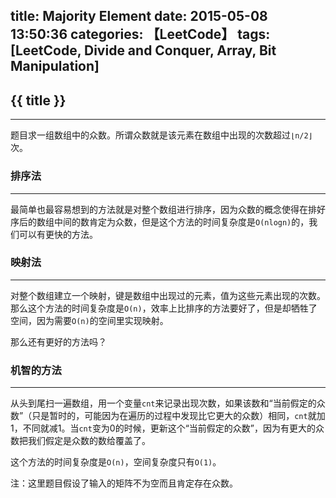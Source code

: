 title: Majority Element
date: 2015-05-08 13:50:36
categories: 【LeetCode】
tags: [LeetCode, Divide and Conquer, Array, Bit Manipulation]
---
## {{ title }} ##

---

题目求一组数组中的众数。所谓众数就是该元素在数组中出现的次数超过`⌊n/2⌋`次。

### 排序法 ###

---

最简单也最容易想到的方法就是对整个数组进行排序，因为众数的概念使得在排好序后的数组中间的数肯定为众数，但是这个方法的时间复杂度是`O(nlogn)`的，我们可以有更快的方法。

### 映射法 ###

---

对整个数组建立一个映射，键是数组中出现过的元素，值为这些元素出现的次数。那么这个方法的时间复杂度是`O(n)`，效率上比排序的方法要好了，但是却牺牲了空间，因为需要`O(n)`的空间里实现映射。

那么还有更好的方法吗？

### 机智的方法 ###

---

从头到尾扫一遍数组，用一个变量`cnt`来记录出现次数，如果该数和“当前假定的众数”（只是暂时的，可能因为在遍历的过程中发现比它更大的众数）相同，`cnt`就加1，不同就减1。当`cnt`变为0的时候，更新这个“当前假定的众数”，因为有更大的众数把我们假定是众数的数给覆盖了。

这个方法的时间复杂度是`O(n)`，空间复杂度只有`O(1)`。


注：这里题目假设了输入的矩阵不为空而且肯定存在众数。